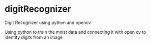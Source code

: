 # digitRecognizer
Digit Recognizer using python and opencv

Using python to train the mnist data and connecting it with open cv to identify digits from an image
